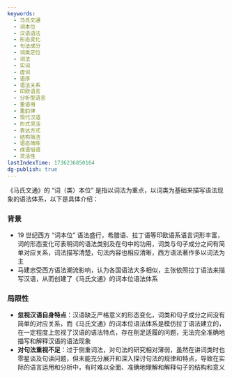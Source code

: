 ```yaml
---
keywords:
  - 马氏文通
  - 词本位
  - 汉语语法
  - 形态变化
  - 句法成分
  - 词类定位
  - 词法
  - 实词
  - 虚词
  - 语序
  - 语法关系
  - 印欧语言
  - 分析型语言
  - 重语用
  - 重韵律
  - 现代汉语
  - 形式灵活
  - 表达方式
  - 结构简洁
  - 语态简练
  - 成语俗语
  - 灵活性
lastIndexTime: 1736236850164
dg-publish: true
---
```

《马氏文通》的 “词（类）本位” 是指以词法为重点，以词类为基础来描写语法现象的语法体系，以下是具体介绍：

### 背景
- 19 世纪西方 “词本位” 语法盛行，希腊语、拉丁语等印欧语系语言词形丰富，词的形态变化可表明词的语法类别及在句中的功用，词类与句子成分之间有简单对应关系，词法描写清楚，句法内容也相应清晰，西方语法著作多以词法为主
- 马建忠受西方语法潮流影响，认为各国语法大多相似，主张依照拉丁语法来描写汉语，从而创建了《马氏文通》的词本位语法体系
### 局限性
- **忽视汉语自身特点**：汉语缺乏严格意义的形态变化，词类和句子成分之间没有简单的对应关系，而《马氏文通》的词本位语法体系是模仿拉丁语法建立的，在一定程度上忽视了汉语的语法特点，存在削足适履的问题，无法完全准确地描写和解释汉语的语法现象
- **对句法重视不足**：过于侧重词法，对句法的研究相对薄弱，虽然在讲词类时也零星谈及句读问题，但未能充分展开和深入探讨句法的规律和特点，导致在实际的语言运用和分析中，有时难以全面、准确地理解和解释句子的结构和意义